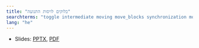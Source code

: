 ```yaml
---
title: "בלוקים לויסות התנועה"
searchterms: "toggle intermediate moving move_blocks synchronization motor_synchronization regulated_power unregulated_motor ramp_up ramp_down בלוקים_לויסות_התנועה"
lang: "he"
---
```

 <ul>
 <li class="ng-binding">Slides:
 <a href="translations/he/intermediate/MovingBlocks.pptx">PPTX</a>,
 <a href="translations/he/intermediate/MovingBlocks.pdf">PDF</a>
 </li>
 </ul>
